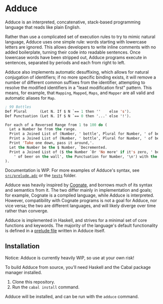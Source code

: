 # Adduce

Adduce is an interpreted, concatenative, stack-based programming language that reads like plain English.

Rather than use a complicated set of execution rules to try to mimic natural language, Adduce uses one simple rule:
words starting with lowercase letters are ignored. This allows developers to write inline comments with no added
boilerplate, turning their code into readable sentences. Once lowercase words have been stripped out, Adduce programs
execute in sentences, separated by periods and each from right to left.

Adduce also implements automatic desuffixing, which allows for natural conjugation of identifiers; if no more specific
binding exists, it will remove a number of different common suffixes from the identifier, attempting to resolve the
modified identifiers in a "least modification first" pattern. This means, for example, that `Mapping`, `Mapped`, `Maps`,
and `Mapper` are all valid and automatic aliases for `Map`.

```lisp
; 99 Bottles
Def Plural      (Let N. If $ N `== 1 then ''    else 's').
Def Punctuation (Let N. If $ N `== 0 then '...' else '!').

For each of a Reversed Range from 1 to 100 do (
  Let a Number be from the range.
  Print a Joined List of (Number, ' bottle', Plural for Number, ' of beer on the wall,') with the delimiter ''.
  Print a Joined List of (Number, ' bottle', Plural for Number, ' of beer,') with the delimiter ''.
  Print 'Take one down, pass it around,'.
  Let the Number be the $ Number, `Decremented.
  Print a Joined List of ($ the Number `Or 'No more' if it's zero, ' bottle', the Plural for Number,
    ' of beer on the wall', the Punctuation for Number, '\n') with the delimiter ''.
).
```

Documentation is WIP. For more examples of Adduce's syntax, see [`src/prelude.adc`](src/prelude.adc) or the [`tests`](tests) folder.

Adduce was heavily inspired by [Cognate](https://github.com/cognate-lang/cognate), and borrows much of its syntax and
semantics from it. The two differ mainly in implementation and goals; for example, Cognate is a compiled language, while
Adduce is interpreted. However, compatibility with Cognate programs is not a goal for Adduce, nor vice versa; the two are
different languages, and will likely diverge over time rather than converge.

Adduce is implemented in Haskell, and strives for a minimal set of core functions and keywords. The majority of the language's
default functionality is defined in a [prelude file](src/prelude.adc) written in Adduce itself.

## Installation

Notice: Adduce is currently heavily WIP, so use at your own risk!

To build Adduce from source, you'll need Haskell and the Cabal package manager installed.

1. Clone this repository.
2. Run the `cabal install` command.

Adduce will be installed, and can be run with the `adduce` command.

